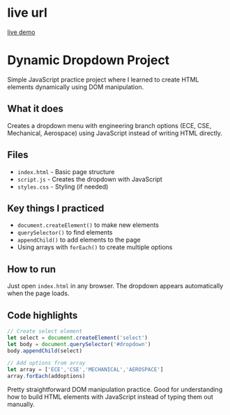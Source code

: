  # live url 
 [live demo](https://nithishkumar0283.github.io/Fullstack_learning_path/js/practicing/)

# Dynamic Dropdown Project

Simple JavaScript practice project where I learned to create HTML elements dynamically using DOM manipulation.

## What it does
Creates a dropdown menu with engineering branch options (ECE, CSE, Mechanical, Aerospace) using JavaScript instead of writing HTML directly.

## Files
- `index.html` - Basic page structure
- `script.js` - Creates the dropdown with JavaScript
- `styles.css` - Styling (if needed)

## Key things I practiced
- `document.createElement()` to make new elements
- `querySelector()` to find elements
- `appendChild()` to add elements to the page
- Using arrays with `forEach()` to create multiple options

## How to run
Just open `index.html` in any browser. The dropdown appears automatically when the page loads.

## Code highlights
```javascript
// Create select element
let select = document.createElement('select')
let body = document.querySelector('#dropdown')
body.appendChild(select)

// Add options from array
let array = ['ECE','CSE','MECHANICAL','AEROSPACE']
array.forEach(addoptions)
```

Pretty straightforward DOM manipulation practice. Good for understanding how to build HTML elements with JavaScript instead of typing them out manually.